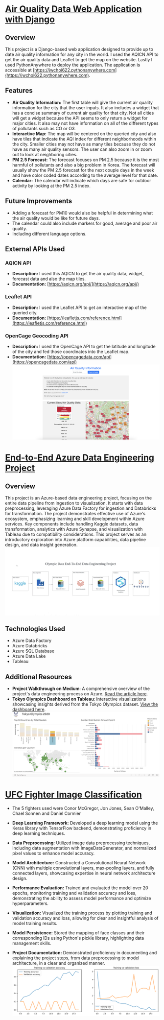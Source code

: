 # [Air Quality Data Web Application with Django](https://github.com/jwchoi622/aqproj)
## Overview
This project is a Django-based web application designed to provide up to date air quality information for any city in the world. I used the AQICN API to get the air quality data and Leaflet to get the map on the website. Lastly I used PythonAnywhere to deploy the application. The application is accessible at [https://jwchoi622.pythonanywhere.com](https://jwchoi622.pythonanywhere.com). 
## Features
- **Air Quality Information:** The first table will give the current air quality information for the city that the user inputs. It also includes a widget 
  that has a concise summary of current air quality for that city. Not all cities will get a widget because the API seems to only return a widget for major cities. 
  It also may not have information on all of the different types of pollutants such as CO or O3. 
- **Interactive Map:** The map will be centered on the queried city and also have tiles that indicate the AQI index for different neighborhoods within the city. 
  Smaller cities may not have as many tiles because they do not have as many air quality sensors. The user can also zoom in or zoom out to look at neighboring cities. 
- **PM 2.5 Forecast:** The forecast focuses on PM 2.5 because it is the most harmful of pollutants and also a big problem in Korea. The forecast will usually show 
  the PM 2.5 forecast for the next couple days in the week and have color coded dates according to the average level for that date. 
- **Calendar:** The calendar will indicate which days are safe for outdoor activity by looking at the PM 2.5 index. 

## Future Improvements
- Adding a forecast for PM10 would also be helpful in determining what the air quality would be like for future days.
- The calendar could also include markers for good, average and poor air quality.
- Including different language options.

## External APIs Used
### AQICN API
- **Description:** I used this AQICN to get the air quality data, widget, forecast data and also the map tiles.
- **Documentation:** [https://aqicn.org/api/](https://aqicn.org/api/)
### Leaflet API
- **Description:** I used the Leaflet API to get an interactive map of the queried city.
- **Documentation:** [https://leafletjs.com/reference.html](https://leafletjs.com/reference.html)
### OpenCage Geocoding API
- **Description:** I used the OpenCage API to get the latitude and longitude of the city and fed those coordinates into the Leaflet map. 
- **Documentation:** [https://opencagedata.com/api](https://opencagedata.com/api)
![](/images/pic2.png)

# [End-to-End Azure Data Engineering Project](https://github.com/jwchoi622/TokyoOlympics)
## Overview
This project is an Azure-based data engineering project, focusing on the entire data pipeline from ingestion to visualization. It starts with data preprocessing, leveraging Azure Data Factory for ingestion and Databricks for transformation. The project demonstrates effective use of Azure's ecosystem, emphasizing learning and skill development within Azure services. Key components include handling Kaggle datasets, data transformation, analytics with Azure Synapse, and visualization with Tableau due to compatibility considerations. This project serves as an introductory exploration into Azure platform capabilities, data pipeline design, and data insight generation.
![](/images/pipeline.png)

## Technologies Used
- Azure Data Factory
- Azure Databricks
- Azure SQL Database
- Azure Data Lake
- Tableau

## Additional Resources
- **Project Walkthrough on Medium**: A comprehensive overview of the project's data engineering process on Azure. [Read the article here](https://medium.com/@jwchoi622/end-to-end-azure-data-engineering-project-73ade8163e91).
- **Tokyo Olympics Dashboard on Tableau**: Interactive visualizations showcasing insights derived from the Tokyo Olympics dataset. [View the dashboard here](https://public.tableau.com/app/profile/james.choi1221/viz/TokyoOlympics_17022794668810/TokyoOlympicsDashboard?publish=yes).
![](/images/dashboard.png)


# [UFC Fighter Image Classification](https://github.com/jwchoi622/fighterClassification)
* The 5 fighters used were Conor McGregor, Jon Jones, Sean O'Malley, Chael Sonnen and Daniel Cormier

* **Deep Learning Framework:** Developed a deep learning model using the Keras library with TensorFlow backend, demonstrating proficiency in deep learning techniques.

* **Data Preprocessing:** Utilized image data preprocessing techniques, including data augmentation with ImageDataGenerator, and normalized pixel values to enhance model accuracy.

* **Model Architecture:** Constructed a Convolutional Neural Network (CNN) with multiple convolutional layers, max-pooling layers, and fully connected layers, showcasing expertise in neural network architecture design.

* **Performance Evaluation:** Trained and evaluated the model over 20 epochs, monitoring training and validation accuracy and loss, demonstrating the ability to assess model performance and optimize hyperparameters.

* **Visualization:** Visualized the training process by plotting training and validation accuracy and loss, allowing for clear and insightful analysis of model training results.

* **Model Persistence:** Stored the mapping of face classes and their corresponding IDs using Python's pickle library, highlighting data management skills.

* **Project Documentation:** Demonstrated proficiency in documenting and explaining the project steps, from data preprocessing to model architecture, in a clear and organized manner.
![](/images/fightergraph.png)

